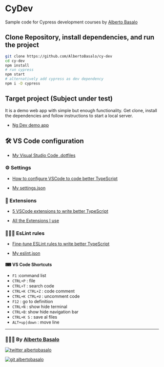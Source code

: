 # CyDev

Sample code for Cypress development courses by [Alberto Basalo](https://albertobasalo.dev)

## Clone Repository, install dependencies, and run the project

```bash
git clone https://github.com/AlbertoBasalo/cy-dev
cd cy-dev
npm install
# run cypress
npm start
# alternatively add cypress as dev dependency
npm i -D cypress
```

## Target project (Subject under test)

It is a demo web app with simple but enough functionality. Get clone, install the dependencies and follow instructions to start a local server.

- [Ng Dev demo app](https://github.com/AlbertoBasalo/ng-dev)

## 🛠 VS Code configuration

- [My Visual Studio Code .dotfiles](https://github.com/AlbertoBasalo/dotfiles)

### ⚙️ Settings

- [How to configure VSCode to code better TypeScript](https://albertobasalo.medium.com/how-to-configure-vscode-to-code-better-typescript-d6e000b2cb06?sk=4c0edee7dd123c0e0c7c6f7266c91e4d)

- [My settings.json](https://github.com/AlbertoBasalo/dotfiles/blob/main/settings.json)

### 🧩 Extensions

- [5 VSCode extensions to write better TypeScript](https://albertobasalo.medium.com/5-vscode-extensions-to-write-better-typescript-9804acbada9?sk=8907a533ca7e5b14aa2daa397bb667d1)

- [All the Extensions I use](https://github.com/AlbertoBasalo/dotfiles/blob/main/extensions-i-use.md)

### 👩🏼‍⚖️ EsLint rules

- [Fine-tune ESLint rules to write better TypeScript](https://albertobasalo.medium.com/fine-tune-eslint-rules-to-code-better-typescript-e4cabbbe2fa1?sk=fe0c1c07936f2c4a503dbce0272da621)

- [My eslint.json](https://github.com/AlbertoBasalo/dotfiles/blob/main/eslint.json)

#### ⌨ VS Code Shortcuts

- `F1` :command list
- `CTRL+P` : file
- `CTRL+T` : search code
- `CTRL+K CTRL+Z` : code comment
- `CTRL+K CTRL+U` : uncomment code
- `F12` : go to definition
- `CTRL+Ñ` : show hide terminal
- `CTRL+B`: show hide navigation bar
- `CTRL+K S` : save al files
- `ALT+up|down` : move line

---

<footer>
  <h3>🧑🏼‍💻 By <a href="https://albertobasalo.dev" target="blank">Alberto Basalo</a> </h3>
  <p>
    <a href="https://twitter.com/albertobasalo" target="blank">
      <img src="https://img.shields.io/twitter/follow/albertobasalo?logo=twitter&style=for-the-badge" alt="twitter albertobasalo" />
    </a>
  </p>
  <p>
    <a href="https://github.com/albertobasalo" target="blank">
      <img 
        src="https://img.shields.io/github/followers/albertobasalo?logo=github&label=profile albertobasalo&style=for-the-badge" alt="git albertobasalo" />
    </a>
  </p>
</footer>

